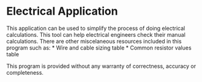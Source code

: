 # Electrical Application
This application can be used to simplify the process of doing electrical calculations.
This tool can help electrical engineers check their manual calculations. 
There are other miscelaneous resources included in this program such as:
    * Wire and cable sizing table
    * Common resistor values table

This program is provided without any warranty of correctness, accuracy or completeness. 